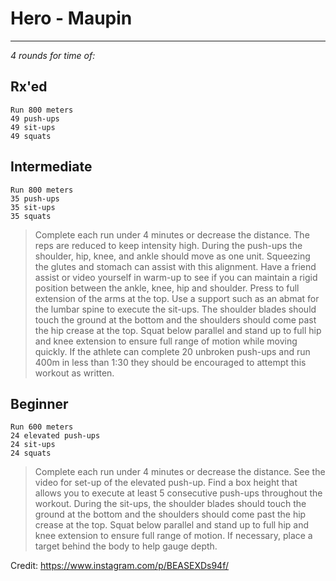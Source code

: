 # Hero - Maupin
----

*_4 rounds for time of:_*

## Rx'ed

```
Run 800 meters
49 push-ups
49 sit-ups
49 squats
```

## Intermediate

```
Run 800 meters
35 push-ups
35 sit-ups
35 squats
```

>  Complete each run under 4 minutes or decrease the distance. The reps are reduced to keep intensity high. During the push-ups the shoulder, hip, knee, and ankle should move as one unit. Squeezing the glutes and stomach can assist with this alignment. Have a friend assist or video yourself in warm-up to see if you can maintain a rigid position between the ankle, knee, hip and shoulder. Press to full extension of the arms at the top. Use a support such as an abmat for the lumbar spine to execute the sit-ups. The shoulder blades should touch the ground at the bottom and the shoulders should come past the hip crease at the top. Squat below parallel and stand up to full hip and knee extension to ensure full range of motion while moving quickly. If the athlete can complete 20 unbroken push-ups and run 400m in less than 1:30 they should be encouraged to attempt this workout as written.

## Beginner

```
Run 600 meters
24 elevated push-ups
24 sit-ups
24 squats
```
>  Complete each run under 4 minutes or decrease the distance. See the video for set-up of the elevated push-up. Find a box height that allows you to execute at least 5 consecutive push-ups throughout the workout. During the sit-ups, the shoulder blades should touch the ground at the bottom and the shoulders should come past the hip crease at the top. Squat below parallel and stand up to full hip and knee extension to ensure full range of motion. If necessary, place a target behind the body to help gauge depth.



Credit: https://www.instagram.com/p/BEASEXDs94f/
